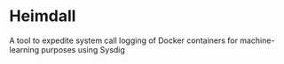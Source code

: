 # Heimdall
A tool to expedite system call logging of Docker containers for machine-learning purposes using Sysdig
